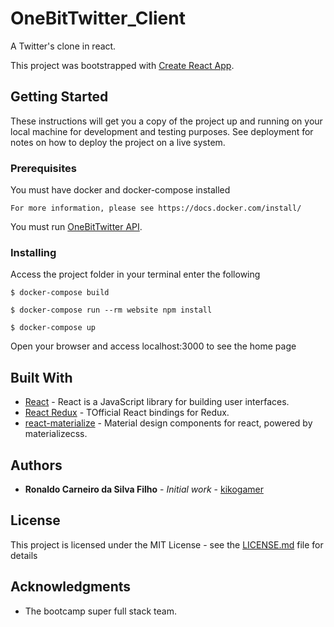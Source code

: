 # OneBitTwitter_Client

A Twitter's clone in react.

This project was bootstrapped with [Create React App](https://github.com/facebook/create-react-app).

## Getting Started

These instructions will get you a copy of the project up and running on your local machine for development and testing purposes. See deployment for notes on how to deploy the project on a live system.

### Prerequisites

You must have docker and docker-compose installed

```
For more information, please see https://docs.docker.com/install/ 
```

You must run [OneBitTwitter API](https://github.com/kikogamer/OneBitTwitter).

### Installing

Access the project folder in your terminal enter the following

```
$ docker-compose build
```

```
$ docker-compose run --rm website npm install
```

```
$ docker-compose up
```
Open your browser and access localhost:3000 to see the home page

## Built With

* [React](https://github.com/facebook/react) - React is a JavaScript library for building user interfaces.
* [React Redux](https://github.com/reduxjs/react-redux) - TOfficial React bindings for Redux.
* [react-materialize](https://github.com/react-materialize/react-materialize) - Material design components for react, powered by materializecss.

## Authors

* **Ronaldo Carneiro da Silva Filho** - *Initial work* - [kikogamer](https://github.com/kikogamer)

## License

This project is licensed under the MIT License - see the [LICENSE.md](LICENSE.md) file for details

## Acknowledgments

* The bootcamp super full stack team.

